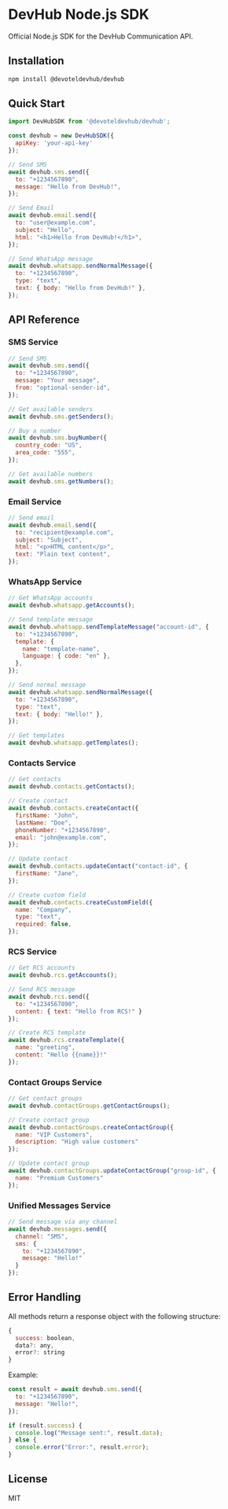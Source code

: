 # DevHub Node.js SDK

Official Node.js SDK for the DevHub Communication API.

## Installation

```bash
npm install @devoteldevhub/devhub
```

## Quick Start

```javascript
import DevHubSDK from '@devoteldevhub/devhub';

const devhub = new DevHubSDK({
  apiKey: 'your-api-key'
});

// Send SMS
await devhub.sms.send({
  to: "+1234567890",
  message: "Hello from DevHub!",
});

// Send Email
await devhub.email.send({
  to: "user@example.com",
  subject: "Hello",
  html: "<h1>Hello from DevHub!</h1>",
});

// Send WhatsApp message
await devhub.whatsapp.sendNormalMessage({
  to: "+1234567890",
  type: "text",
  text: { body: "Hello from DevHub!" },
});
```

## API Reference

### SMS Service

```javascript
// Send SMS
await devhub.sms.send({
  to: "+1234567890",
  message: "Your message",
  from: "optional-sender-id",
});

// Get available senders
await devhub.sms.getSenders();

// Buy a number
await devhub.sms.buyNumber({
  country_code: "US",
  area_code: "555",
});

// Get available numbers
await devhub.sms.getNumbers();
```

### Email Service

```javascript
// Send email
await devhub.email.send({
  to: "recipient@example.com",
  subject: "Subject",
  html: "<p>HTML content</p>",
  text: "Plain text content",
});
```

### WhatsApp Service

```javascript
// Get WhatsApp accounts
await devhub.whatsapp.getAccounts();

// Send template message
await devhub.whatsapp.sendTemplateMessage("account-id", {
  to: "+1234567890",
  template: {
    name: "template-name",
    language: { code: "en" },
  },
});

// Send normal message
await devhub.whatsapp.sendNormalMessage({
  to: "+1234567890",
  type: "text",
  text: { body: "Hello!" },
});

// Get templates
await devhub.whatsapp.getTemplates();
```

### Contacts Service

```javascript
// Get contacts
await devhub.contacts.getContacts();

// Create contact
await devhub.contacts.createContact({
  firstName: "John",
  lastName: "Doe",
  phoneNumber: "+1234567890",
  email: "john@example.com",
});

// Update contact
await devhub.contacts.updateContact("contact-id", {
  firstName: "Jane",
});

// Create custom field
await devhub.contacts.createCustomField({
  name: "Company",
  type: "text",
  required: false,
});
```

### RCS Service

```javascript
// Get RCS accounts
await devhub.rcs.getAccounts();

// Send RCS message
await devhub.rcs.send({
  to: "+1234567890",
  content: { text: "Hello from RCS!" }
});

// Create RCS template
await devhub.rcs.createTemplate({
  name: "greeting",
  content: "Hello {{name}}!"
});
```

### Contact Groups Service

```javascript
// Get contact groups
await devhub.contactGroups.getContactGroups();

// Create contact group
await devhub.contactGroups.createContactGroup({
  name: "VIP Customers",
  description: "High value customers"
});

// Update contact group
await devhub.contactGroups.updateContactGroup("group-id", {
  name: "Premium Customers"
});
```

### Unified Messages Service

```javascript
// Send message via any channel
await devhub.messages.send({
  channel: "SMS",
  sms: {
    to: "+1234567890",
    message: "Hello!"
  }
});
```

## Error Handling

All methods return a response object with the following structure:

```javascript
{
  success: boolean,
  data?: any,
  error?: string
}
```

Example:

```javascript
const result = await devhub.sms.send({
  to: "+1234567890",
  message: "Hello!",
});

if (result.success) {
  console.log("Message sent:", result.data);
} else {
  console.error("Error:", result.error);
}
```

## License

MIT
